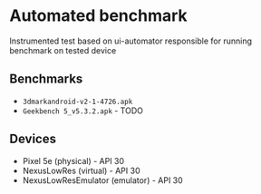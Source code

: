 # Automated benchmark

Instrumented test based on ui-automator responsible for running benchmark on tested device

## Benchmarks

* `3dmarkandroid-v2-1-4726.apk`
* `Geekbench 5_v5.3.2.apk` - TODO

## Devices

* Pixel 5e (physical) - API 30
* NexusLowRes (virtual) - API 30
* NexusLowResEmulator (emulator) - API 30
